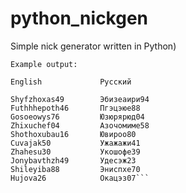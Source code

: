 # python_nickgen
Simple nick generator written in Python)


```
Example output:

English             Русский

Shyfzhoxas49        Эбизеаири94
Futhhhepoth46       Пгэцэюе88
Gosoeowys76         Юзюрярюд04
Zhixuchef04         Азочомиме58
Shothoxubau16       Ювироо80
Cuvajak50           Ужажажи41
Zhahesu30           Укошофе39
Jonybavthzh49       Удесэж23
Shileyiba88         Эниспхе70
Hujova26            Окацэз07```
